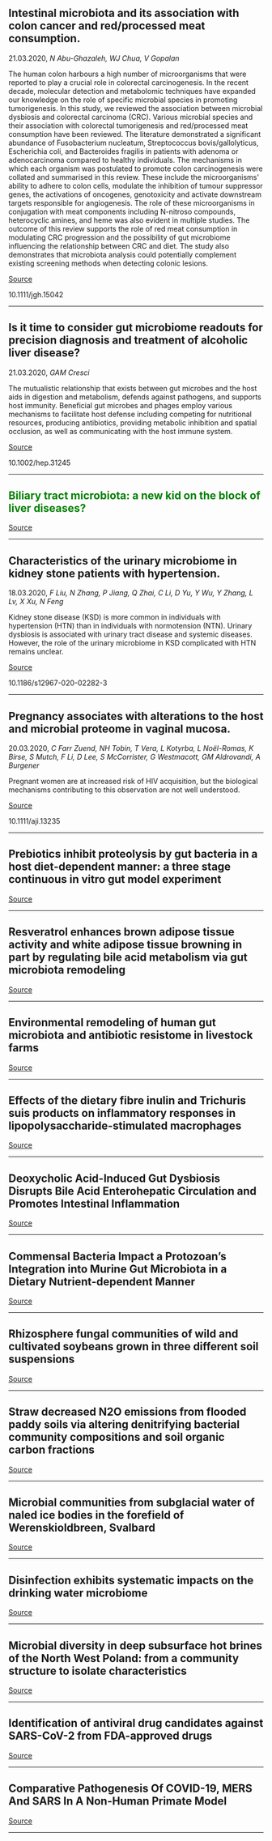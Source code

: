 ## Intestinal microbiota and its association with colon cancer and red/processed meat consumption.
 21.03.2020, _N Abu-Ghazaleh, WJ Chua, V Gopalan_


The human colon harbours a high number of microorganisms that were reported to play a crucial role in colorectal carcinogenesis. In the recent decade, molecular detection and metabolomic techniques have expanded our knowledge on the role of specific microbial species in promoting tumorigenesis. In this study, we reviewed the association between microbial dysbiosis and colorectal carcinoma (CRC). Various microbial species and their association with colorectal tumorigenesis and red/processed meat consumption have been reviewed. The literature demonstrated a significant abundance of Fusobacterium nucleatum, Streptococcus bovis/gallolyticus, Escherichia coli, and Bacteroides fragilis in patients with adenoma or adenocarcinoma compared to healthy individuals. The mechanisms in which each organism was postulated to promote colon carcinogenesis were collated and summarised in this review. These include the microorganisms' ability to adhere to colon cells, modulate the inhibition of tumour suppressor genes, the activations of oncogenes, genotoxicity and activate downstream targets responsible for angiogenesis. The role of these microorganisms in conjugation with meat components including N-nitroso compounds, heterocyclic amines, and heme was also evident in multiple studies. The outcome of this review supports the role of red meat consumption in modulating CRC progression and the possibility of gut microbiome influencing the relationship between CRC and diet. The study also demonstrates that microbiota analysis could potentially complement existing screening methods when detecting colonic lesions.

[Source](https://onlinelibrary.wiley.com/doi/abs/10.1111/jgh.15042)

10.1111/jgh.15042

---

## Is it time to consider gut microbiome readouts for precision diagnosis and treatment of alcoholic liver disease?
 21.03.2020, _GAM Cresci_


The mutualistic relationship that exists between gut microbes and the host aids in digestion and metabolism, defends against pathogens, and supports host immunity. Beneficial gut microbes and phages employ various mechanisms to facilitate host defense including competing for nutritional resources, producing antibiotics, providing metabolic inhibition and spatial occlusion, as well as communicating with the host immune system.

[Source](https://aasldpubs.onlinelibrary.wiley.com/doi/abs/10.1002/hep.31245)

10.1002/hep.31245

---

## <span style="color:#008000;">Biliary tract microbiota: a new kid on the block of liver diseases?</span>

[Source](https://www.europeanreview.org/article/20548)

---

## Characteristics of the urinary microbiome in kidney stone patients with hypertension.
 18.03.2020, _F Liu, N Zhang, P Jiang, Q Zhai, C Li, D Yu, Y Wu, Y Zhang, L Lv, X Xu, N Feng_


Kidney stone disease (KSD) is more common in individuals with hypertension (HTN) than in individuals with normotension (NTN). Urinary dysbiosis is associated with urinary tract disease and systemic diseases. However, the role of the urinary microbiome in KSD complicated with HTN remains unclear.

[Source](https://translational-medicine.biomedcentral.com/articles/10.1186/s12967-020-02282-3)

10.1186/s12967-020-02282-3

---

## Pregnancy associates with alterations to the host and microbial proteome in vaginal mucosa.
 20.03.2020, _C Farr Zuend, NH Tobin, T Vera, L Kotyrba, L Noël-Romas, K Birse, S Mutch, F Li, D Lee, S McCorrister, G Westmacott, GM Aldrovandi, A Burgener_


Pregnant women are at increased risk of HIV acquisition, but the biological mechanisms contributing to this observation are not well understood.

[Source](https://onlinelibrary.wiley.com/doi/abs/10.1111/aji.13235)

10.1111/aji.13235

---

## Prebiotics inhibit proteolysis by gut bacteria in a host diet-dependent manner: a three stage continuous in vitro gut model experiment

[Source](https://aem.asm.org/content/early/2020/03/16/AEM.02730-19)

---

## Resveratrol enhances brown adipose tissue activity and white adipose tissue browning in part by regulating bile acid metabolism via gut microbiota remodeling

[Source](https://www.nature.com/articles/s41366-020-0566-y)

---

## Environmental remodeling of human gut microbiota and antibiotic resistome in livestock farms

[Source](https://www.nature.com/articles/s41467-020-15222-y)

---

## Effects of the dietary fibre inulin and Trichuris suis products on inflammatory responses in lipopolysaccharide-stimulated macrophages

[Source](https://www.sciencedirect.com/science/article/pii/S0161589019309186?via%3Dihub)

---

## Deoxycholic Acid-Induced Gut Dysbiosis Disrupts Bile Acid Enterohepatic Circulation and Promotes Intestinal Inflammation

[Source](https://link.springer.com/article/10.1007%2Fs10620-020-06208-3)

---

## Commensal Bacteria Impact a Protozoan’s Integration into Murine Gut Microbiota in a Dietary Nutrient-dependent Manner

[Source](https://aem.asm.org/content/early/2020/03/16/AEM.00303-20)

---

## Rhizosphere fungal communities of wild and cultivated soybeans grown in three different soil suspensions

[Source](https://www.sciencedirect.com/science/article/abs/pii/S0929139319313472)

---

## Straw decreased N2O emissions from flooded paddy soils via altering denitrifying bacterial community compositions and soil organic carbon fractions

[Source](https://academic.oup.com/femsec/advance-article-abstract/doi/10.1093/femsec/fiaa046/5808811)

---

## Microbial communities from subglacial water of naled ice bodies in the forefield of Werenskioldbreen, Svalbard

[Source](https://www.sciencedirect.com/science/article/pii/S0048969720315382)

---

## Disinfection exhibits systematic impacts on the drinking water microbiome

[Source](https://microbiomejournal.biomedcentral.com/articles/10.1186/s40168-020-00813-0)

---

## Microbial diversity in deep subsurface hot brines of the North West Poland: from a community structure to isolate characteristics

[Source](https://aem.asm.org/content/early/2020/03/16/AEM.00252-20)

---

## Identification of antiviral drug candidates against SARS-CoV-2 from FDA-approved drugs

[Source](https://www.biorxiv.org/content/10.1101/2020.03.20.999730v1.abstract?%3Fcollection=)

---

## Comparative Pathogenesis Of COVID-19, MERS And SARS In A Non-Human Primate Model

[Source](https://www.biorxiv.org/content/10.1101/2020.03.17.995639v1)

---


